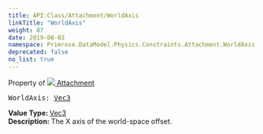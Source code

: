 ```yaml
---
title: API:Class/Attachment/WorldAxis
linkTitle: "WorldAxis"
weight: 87
date: 2019-08-02
namespace: Primrose.DataModel.Physics.Constraints.Attachment.WorldAxis
deprecated: false
no_list: true
---
```

Property of <a href="/docs/api-reference/Class/Attachment"><img src="/icons/silk/socket.png"/>&nbsp;Attachment</a>
<pre class="method-declaration">
WorldAxis: <a class="type" href="/docs/api-reference/DataType/Vec3">Vec3</a></pre>
<b>Value Type: </b>
<a class="type" href="/docs/api-reference/DataType/Vec3">Vec3</a>
<br/>
<b>Description: </b>
The X axis of the world-space offset.

